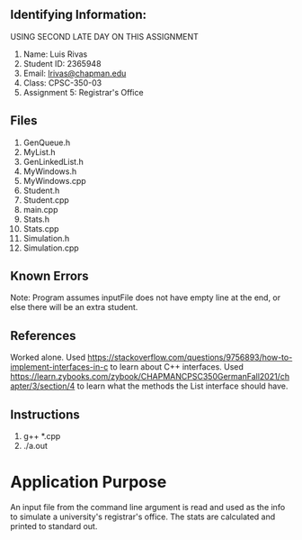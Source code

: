 ## Identifying Information:
USING SECOND LATE DAY ON THIS ASSIGNMENT
1. Name: Luis Rivas
2. Student ID: 2365948
3. Email: lrivas@chapman.edu
4. Class: CPSC-350-03
5. Assignment 5: Registrar's Office

## Files
1. GenQueue.h
2. MyList.h
3. GenLinkedList.h
4. MyWindows.h
5. MyWindows.cpp
6. Student.h
7. Student.cpp
8. main.cpp
9. Stats.h
10. Stats.cpp
11. Simulation.h
12. Simulation.cpp


## Known Errors
Note: Program assumes inputFile does not have empty line at the end, or else there will be an extra student.

## References
Worked alone.
Used https://stackoverflow.com/questions/9756893/how-to-implement-interfaces-in-c to learn about C++ interfaces.
Used https://learn.zybooks.com/zybook/CHAPMANCPSC350GermanFall2021/chapter/3/section/4 to learn what the methods the List interface should have.

## Instructions
1. g++ *.cpp
2. ./a.out

# Application Purpose
An input file from the command line argument is read and used as the info to simulate 
a university's registrar's office. The stats are calculated and printed to standard out.
